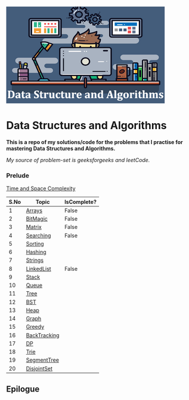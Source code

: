 ![DSA.png](src/main/resources/DSA.png)

# Data Structures and Algorithms

**This is a repo of my solutions/code for the problems that I practise for mastering Data Structures and Algorithms.**

_My source of problem-set is geeksforgeeks and leetCode._

### Prelude

[Time and Space Complexity](src/main/java/surya/practice/meta/README.md)

|S.No|Topic|IsComplete?|  
|---|---|---|
|1|[Arrays](src/main/java/surya/practice/geeks/arrays/README.md)|False|
|2|[BitMagic](src/main/java/surya/practice/geeks/bitmagic/README.md)|False|
|3|[Matrix](src/main/java/surya/practice/geeks/matrix/README.md)|False|
|4|[Searching](src/main/java/surya/practice/geeks/searching/README.md)|False|  
|5|[Sorting]()| |  
|6|[Hashing]()| |
|7|[Strings]()|  |  
 |8|[LinkedList]()| False| |  
 |9|[Stack]()| |
|10|[Queue]()| |  
|11|[Tree]()| |  
|12|[BST]()|  |  
|13|[Heap]()| |
|14|[Graph]()| |  
|15|[Greedy]()| |  
|16|[BackTracking]()| |
|17|[DP]()|  |  
|18|[Trie]()| |  
|19|[SegmentTree]()||  
|20|[DisjointSet]()| |


## Epilogue